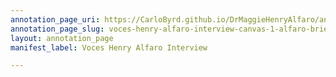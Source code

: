 ```yaml
---
annotation_page_uri: https://CarloByrd.github.io/DrMaggieHenryAlfaro/annotations/voces-henry-alfaro-interview-canvas-1-alfaro-briefly-explains-class-divide-and-white-people--.json
annotation_page_slug: voces-henry-alfaro-interview-canvas-1-alfaro-briefly-explains-class-divide-and-white-people--
layout: annotation_page
manifest_label: Voces Henry Alfaro Interview

---
```

